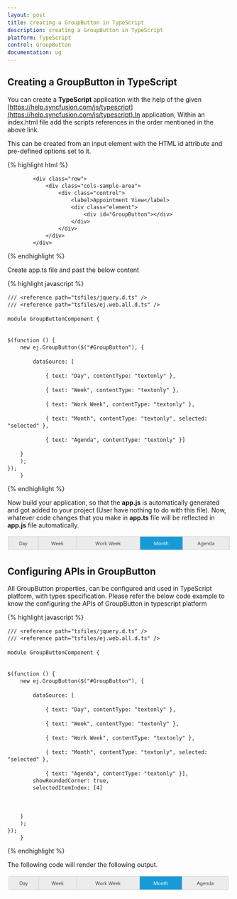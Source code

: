 ```yaml
---
layout: post
title: creating a GroupButton in TypeScript
description: creating a GroupButton in TypeScript
platform: TypeScript
control: GroupButton
documentation: ug
---
```


## Creating a GroupButton in TypeScript

You can create a **TypeScript** application with the help of the given [https://help.syncfusion.com/js/typescript](https://help.syncfusion.com/js/typescript).In application, Within an index.html file add the scripts references in the order mentioned in the above link.

This can be created from an input element with the HTML id attribute and pre-defined options set to it.

{% highlight html %}
           
            <div class="row">
                <div class="cols-sample-area">
                    <div class="control">
                        <label>Appointment View</label>
                        <div class="element">
                            <div id="GroupButton"></div>
                        </div>
                    </div>
                </div>
            </div>

{% endhighlight %}   
   
Create app.ts file and past the below content

{% highlight javascript %}

    /// <reference path="tsfiles/jquery.d.ts" />
    /// <reference path="tsfiles/ej.web.all.d.ts" />

    module GroupButtonComponent {


    $(function () {
        new ej.GroupButton($("#GroupButton"), {

            dataSource: [

                { text: "Day", contentType: "textonly" },

                { text: "Week", contentType: "textonly" },

                { text: "Work Week", contentType: "textonly" },

                { text: "Month", contentType: "textonly", selected: "selected" },

                { text: "Agenda", contentType: "textonly" }]

        }
        );
    });
        }

{% endhighlight %}

Now build your application, so that the **app.js** is automatically generated and got added to your project (User have nothing to do with this file). Now, whatever code changes that you make in **app.ts** file will be reflected in **app.js** file automatically.


![](creatingagroupbuttonintypescript_images\creatingagroupbuttonintypescript_img1.png)



## Configuring APIs in GroupButton

All GroupButton properties, can be configured and used in TypeScript platform, with types specification. Please refer the below code example to know the configuring the APIs of GroupButton in typescript platform

{% highlight javascript %}

    /// <reference path="tsfiles/jquery.d.ts" />
    /// <reference path="tsfiles/ej.web.all.d.ts" />

    module GroupButtonComponent {


    $(function () {
        new ej.GroupButton($("#GroupButton"), {

            dataSource: [

                { text: "Day", contentType: "textonly" },

                { text: "Week", contentType: "textonly" },

                { text: "Work Week", contentType: "textonly" },

                { text: "Month", contentType: "textonly", selected: "selected" },

                { text: "Agenda", contentType: "textonly" }],
            showRoundedCorner: true,
            selectedItemIndex: [4]           
     
            

        }
        );
    });
        }
        
{% endhighlight %}

The following code will render the following output.

![](configuringapipropertiesingroupbutton_images\configuringapipropertiesingroupbutton_img1.png)


